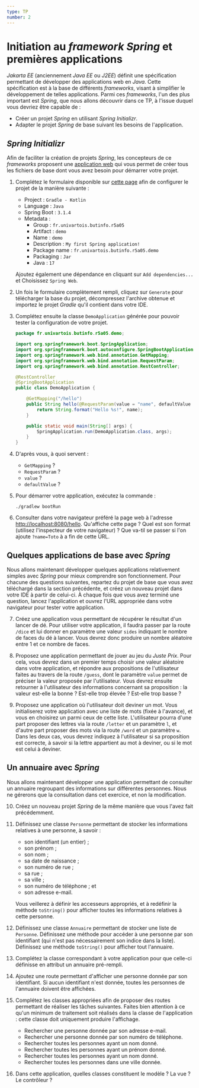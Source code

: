 ```yaml
---
type: TP
number: 2
---
```


# Initiation au *framework* *Spring* et premières applications

*Jakarta EE* (anciennement *Java EE* ou *J2EE*) définit une spécification
permettant de développer des applications web en *Java*.
Cette spécification est à la base de différents *frameworks*, visant à
simplifier le développement de telles applications.
Parmi ces *frameworks*, l'un des plus important est *Spring*, que nous allons
découvrir dans ce TP, à l'issue duquel vous devriez être capable de :

- Créer un projet *Spring* en utilisant *Spring Initializr*.
- Adapter le projet *Spring* de base suivant les besoins de l'application.

## *Spring Initializr*

Afin de faciliter la création de projets *Spring*, les concepteurs de ce
*frameworks* proposent une [application web](https://start.spring.io) qui
vous permet de créer tous les fichiers de base dont vous avez besoin pour
démarrer votre projet.

1. Complétez le formulaire disponible sur [cette page](https://start.spring.io)
   afin de configurer le projet de la manière suivante :

   - Project : `Gradle - Kotlin`
   - Language : `Java`
   - Spring Boot : `3.1.4`
   - Metadata :
        - Group : `fr.univartois.butinfo.r5a05`
        - Artifact : `demo`
        - Name : `demo`
        - Description : `My first Spring application!`
        - Package name : `fr.univartois.butinfo.r5a05.demo`
        - Packaging : `Jar`
        - Java : `17`

   Ajoutez également une dépendance en cliquant sur `Add dependencies...` et
   Choisissez `Spring Web`.

2. Un fois le formulaire complètement rempli, cliquez sur `Generate` pour
   télécharger la base du projet, décompressez l'archive obtenue et importez
   le projet *Gradle* qu'il contient dans votre IDE.

3. Complétez ensuite la classe `DemoApplication` générée pour pouvoir tester
   la configuration de votre projet.

   ```java
   package fr.univartois.butinfo.r5a05.demo;

   import org.springframework.boot.SpringApplication;
   import org.springframework.boot.autoconfigure.SpringBootApplication;
   import org.springframework.web.bind.annotation.GetMapping;
   import org.springframework.web.bind.annotation.RequestParam;
   import org.springframework.web.bind.annotation.RestController;

   @RestController
   @SpringBootApplication
   public class DemoApplication {

       @GetMapping("/hello")
       public String hello(@RequestParam(value = "name", defaultValue = "World") String name) {
           return String.format("Hello %s!", name);
       }

       public static void main(String[] args) {
           SpringApplication.run(DemoApplication.class, args);
       }
   }
   ```

4. D'après vous, à quoi servent :

   - `GetMapping` ?
   - `RequestParam` ?
   - `value` ?
   - `defaultValue` ?

5. Pour démarrer votre application, exécutez la commande :

   ```
   ./gradlew bootRun
   ```

6. Consulter dans votre navigateur préféré la page web à l'adresse
   [http://localhost:8080/hello](http://localhost:8080/hello).
   Qu'affiche cette page ?
   Quel est son format (utilisez l'inspecteur de votre navigateur) ?
   Que va-til se passer si l'on ajoute `?name=Toto` à a fin de cette URL.

## Quelques applications de base avec *Spring*

Nous allons maintenant développer quelques applications relativement simples
avec *Spring* pour mieux comprendre son fonctionnement.
Pour chacune des questions suivantes, repartez du projet de base que vous
avez téléchargé dans la section précédente, et créez un nouveau projet dans
votre IDE à partir de celui-ci.
À chaque fois que vous avez terminé une question, lancez l'application et
ouvrez l'URL appropriée dans votre navigateur pour tester votre application.

7. Créez une application vous permettant de récupérer le résultat d'un lancer
   de dé.
   Pour utiliser votre application, il faudra passer par la route `/dice` et
   lui donner en paramètre une valeur `sides` indiquant le nombre de faces du
   dé à lancer.
   Vous devrez donc produire un nombre aléatoire entre $1$ et ce nombre de
   faces.

8. Proposez une application permettant de jouer au jeu du *Juste Prix*.
   Pour cela, vous devrez dans un premier temps choisir une valeur aléatoire
   dans votre application, et répondre aux propositions de l'utilisateur faites
   au travers de la route `/guess`, dont le paramètre `value` permet de
   préciser la valeur proposée par l'utilisateur.
   Vous devrez ensuite retourner à l'utilisateur des informations concernant
   sa proposition : la valeur est-elle la bonne ?
   Est-elle trop élevée ?
   Est-elle trop basse ?

9. Proposez une application où l'utilisateur doit deviner un mot.
   Vous initialiserez votre application avec une liste de mots (fixée à
   l'avance), et vous en choisirez un parmi ceux de cette liste.
   L'utilisateur pourra d'une part proposer des lettres via la route `/letter`
   et un paramètre `l`, et d'autre part proposer des mots via la route `/word`
   et un paramètre `w`.
   Dans les deux cas, vous devrez indiquez à l'utilisateur si sa proposition
   est correcte, à savoir si la lettre appartient au mot à deviner, ou si le
   mot est celui à deviner.

## Un annuaire avec *Spring*

Nous allons maintenant développer une application permettant de consulter
un annuaire regroupant des informations sur différentes personnes.
Nous ne gérerons que la consultation dans cet exercice, et non la modification.

10. Créez un nouveau projet *Spring* de la même manière que vous l'avez fait
    précédemment.

11. Définissez une classe `Personne` permettant de stocker les informations
    relatives à une personne, à savoir :

    - son identifiant (un entier) ;
    - son prénom ;
    - son nom ;
    - sa date de naissance ;
    - son numéro de rue ;
    - sa rue ;
    - sa ville ;
    - son numéro de téléphone ; et
    - son adresse e-mail.

    Vous veillerez à définir les accesseurs appropriés, et à redéfinir la
    méthode `toString()` pour afficher toutes les informations relatives à cette
    personne.

12. Définissez une classe `Annuaire` permettant de stocker une liste de
    `Personne`.
    Définissez une méthode pour accéder à une personne par son identifiant
    (qui n'est pas nécessairement son indice dans la liste).
    Définissez une méthode `toString()` pour afficher tout l'annuaire.

13. Complétez la classe correspondant à votre application pour que celle-ci
    définisse en attribut un annuaire pré-rempli.

14. Ajoutez une route permettant d'afficher une personne donnée par son
    identifiant.
    Si aucun identifiant n'est donnée, toutes les personnes de l'annuaire
    doivent être affichées.

15. Complétez les classes appropriées afin de proposer des routes permettant
    de réaliser les tâches suivantes.
    Faites bien attention à ce qu'un minimum de traitement soit réalisés
    dans la classe de l'application : cette classe doit uniquement produire
    l'affichage.

    - Rechercher une personne donnée par son adresse e-mail.
    - Rechercher une personne donnée par son numéro de téléphone.
    - Rechercher toutes les personnes ayant un nom donné.
    - Rechercher toutes les personnes ayant un prénom donné.
    - Rechercher toutes les personnes ayant un nom donné.
    - Rechercher toutes les personnes dans une ville donnée.

16. Dans cette application, quelles classes constituent le modèle ?
    La vue ?
    Le contrôleur ?
